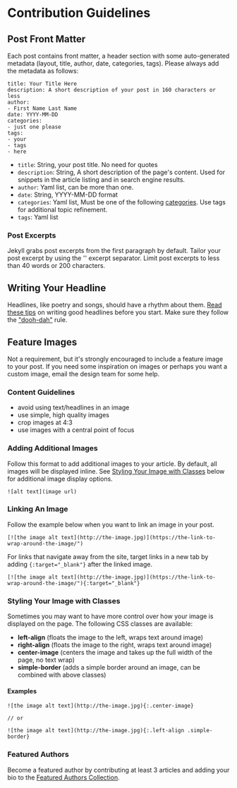# Contribution Guidelines

## Post Front Matter
Each post contains front matter, a header section with some auto-generated metadata (layout, title, author, date, categories, tags). Please always add the metadata as follows:

```
title: Your Title Here
description: A short description of your post in 160 characters or less
author: 
- First Name Last Name
date: YYYY-MM-DD
categories:
- just one please
tags: 
- your
- tags
- here
```

- `title`: String, your post title. No need for quotes
- `description`: String, A short description of the page's content. Used for snippets in the article listing and in search engine results.
- `author`: Yaml list, can be more than one.
- `date`: String, YYYY-MM-DD format
- `categories`: Yaml list, Must be one of the following [categories](/_data/categories.md). Use tags for additional topic refinement.
- `tags`: Yaml list

### Post Excerpts
Jekyll grabs post excerpts from the first paragraph by default. Tailor your post excerpt by using the '<!--more-->' excerpt separator. Limit post excerpts to less than 40 words or 200 characters.

## Writing Your Headline
Headlines, like poetry and songs, should have a rhythm about them. [Read these tips](http://web.ku.edu/~edit/heads.html) on writing good headlines before you start. Make sure they follow the ["dooh-dah"](http://web.ku.edu/~edit/heads.html) rule.

## Feature Images
Not a requirement, but it's strongly encouraged to include a feature image to your post. If you need some inspiration on images or perhaps you want a custom image, email the design team for some help. 

### Content Guidelines
- avoid using text/headlines in an image
- use simple, high quality images
- crop images at 4:3
- use images with a central point of focus

### Adding Additional Images
Follow this format to add additional images to your article. By default, all images will be displayed inline. See [Styling Your Image with Classes](#styling-your-image-with-classes) below for additional image display options.
```
![alt text](image url)
```

### Linking An Image
Follow the example below when you want to link an image in your post.

```
[![the image alt text](http://the-image.jpg)](https://the-link-to-wrap-around-the-image/")
```

For links that navigate away from the site, target links in a new tab by adding `{:target="_blank"}` after the linked image.
```
[![the image alt text](http://the-image.jpg)](https://the-link-to-wrap-around-the-image/"){:target="_blank"}
```

### Styling Your Image with Classes
Sometimes you may want to have more control over how your image is displayed on the page. The following CSS classes are available:
- **left-align** (floats the image to the left, wraps text around image)
- **right-align** (floats the image to the right, wraps text around image)
- **center-image** (centers the image and takes up the full width of the page, no text wrap)
- **simple-border** (adds a simple border around an image, can be combined with above classes)

#### Examples

```
![the image alt text](http://the-image.jpg){:.center-image}

// or

![the image alt text](http://the-image.jpg){:.left-align .simple-border}

```

### Featured Authors
Become a featured author by contributing at least 3 articles and adding your bio to the [Featured Authors Collection](/_authors/).
